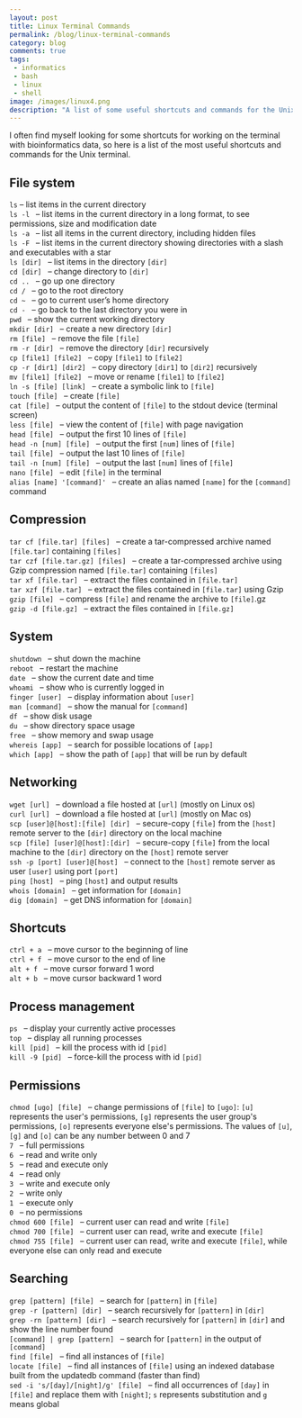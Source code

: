 ```yaml
---
layout: post
title: Linux Terminal Commands
permalink: /blog/linux-terminal-commands
category: blog
comments: true
tags: 
 - informatics
 - bash
 - linux
 - shell
image: /images/linux4.png
description: "A list of some useful shortcuts and commands for the Unix terminal."
---
```


I often find myself looking for some shortcuts for working on the terminal with bioinformatics data, so here is a list of the most useful shortcuts and commands for the Unix terminal.  

## File system  

`ls`  –  list items in the current directory  
`ls -l ` –  list items in the current directory in a long format, to see permissions, size and modification date  
`ls -a ` –  list all items in the current directory, including hidden files  
`ls -F ` –  list items in the current directory showing directories with a slash and executables with a star  
`ls [dir] ` –  list items in the directory `[dir]`  
`cd [dir] ` –  change directory to `[dir]`  
`cd .. ` –  go up one directory  
`cd / ` –  go to the root directory  
`cd ~ ` –  go to current user’s home directory  
`cd - ` –  go back to the last directory you were in  
`pwd ` –  show the current working directory  
`mkdir [dir] ` –  create a new directory `[dir]`  
`rm [file] ` –  remove the file `[file]`  
`rm -r [dir] ` –  remove the directory `[dir]` recursively  
`cp [file1] [file2] ` –  copy `[file1]` to `[file2]`  
`cp -r [dir1] [dir2] ` –  copy directory `[dir1]` to `[dir2]` recursively  
`mv [file1] [file2] ` –  move or rename `[file1]` to `[file2]`  
`ln -s [file] [link] ` –  create a symbolic link to `[file]`  
`touch [file] ` –  create `[file]`  
`cat [file] ` –  output the content of `[file]` to the stdout device (terminal screen)  
`less [file] ` –  view the content of `[file]` with page navigation  
`head [file] ` –  output the first 10 lines of `[file]`  
`head -n [num] [file] ` –  output the first `[num]` lines of `[file]`  
`tail [file] ` –  output the last 10 lines of `[file]`  
`tail -n [num] [file] ` –  output the last `[num]` lines of `[file]`  
`nano [file] ` –  edit `[file]` in the terminal  
`alias [name] '[command]' ` –  create an alias named `[name]` for the `[command]` command  

## Compression  

`tar cf [file.tar] [files] ` –  create a tar-compressed archive named `[file.tar]` containing `[files]`  
`tar czf [file.tar.gz] [files] ` –  create a tar-compressed archive using Gzip compression named `[file.tar]` containing `[files]`  
`tar xf [file.tar] ` –  extract the files contained in `[file.tar]`  
`tar xzf [file.tar] ` –  extract the files contained in `[file.tar]` using Gzip  
`gzip [file] ` –  compress `[file]` and rename the archive to `[file]`.gz  
`gzip -d [file.gz] ` –  extract the files contained in `[file.gz]`  

## System  

`shutdown ` –  shut down the machine  
`reboot ` –  restart the machine  
`date ` –  show the current date and time  
`whoami ` –  show who is currently logged in  
`finger [user] ` –  display information about `[user]`  
`man [command] ` –  show the manual for `[command]`  
`df ` –  show disk usage  
`du ` –  show directory space usage  
`free ` –  show memory and swap usage  
`whereis [app] ` –  search for possible locations of `[app]`  
`which [app] ` –  show the path of `[app]` that will be run by default  

## Networking  

`wget [url] ` –  download a file hosted at `[url]` (mostly on Linux os)  
`curl [url] ` –  download a file hosted at `[url]` (mostly on Mac os)  
`scp [user]@[host]:[file] [dir] ` –  secure-copy `[file]` from the `[host]` remote server to the `[dir]` directory on the local machine  
`scp [file] [user]@[host]:[dir] ` –  secure-copy `[file]` from the local machine to the `[dir]` directory on the `[host]` remote server  
`ssh -p [port] [user]@[host] ` –  connect to the `[host]` remote server as user `[user]` using port `[port]`  
`ping [host] ` –  ping `[host]` and output results  
`whois [domain] ` –  get information for `[domain]`  
`dig [domain] ` –  get DNS information for `[domain]`  

## Shortcuts  

`ctrl + a ` –  move cursor to the beginning of line  
`ctrl + f ` –  move cursor to the end of line  
`alt + f ` –  move cursor forward 1 word  
`alt + b ` –  move cursor backward 1 word  

## Process management  

`ps ` –  display your currently active processes  
`top ` –  display all running processes  
`kill [pid] ` –  kill the process with id `[pid]`  
`kill -9 [pid] ` –  force-kill the process with id `[pid]`  

## Permissions  

`chmod [ugo] [file] ` –  change permissions of `[file]` to `[ugo]`: `[u]` represents the user's permissions, `[g]` represents the user group's permissions, `[o]` represents everyone else's permissions. The values of `[u]`, `[g]` and `[o]` can be any number between 0 and 7  
`7 ` –  full permissions  
`6 ` –  read and write only  
`5 ` –  read and execute only  
`4 ` –  read only  
`3 ` –  write and execute only  
`2 ` –  write only  
`1 ` –  execute only  
`0 ` –  no permissions  
`chmod 600 [file] ` –  current user can read and write `[file]`  
`chmod 700 [file] ` –  current user can read, write and execute `[file]`  
`chmod 755 [file] ` –  current user can read, write and execute `[file]`, while everyone else can only read and execute  

## Searching  

`grep [pattern] [file] ` –  search for `[pattern]` in `[file]`  
`grep -r [pattern] [dir] ` –  search recursively for `[pattern]` in `[dir]`  
`grep -rn [pattern] [dir] ` –  search recursively for `[pattern]` in `[dir]` and show the line number found  
`[command] | grep [pattern] ` –  search for `[pattern]` in the output of `[command]`  
`find [file] ` –  find all instances of `[file]`  
`locate [file] ` –  find all instances of `[file]` using an indexed database built from the updatedb command (faster than find)  
`sed -i 's/[day]/[night]/g' [file] ` –  find all occurrences of `[day]` in `[file]` and replace them with `[night]`; `s` represents substitution and `g` means global  
